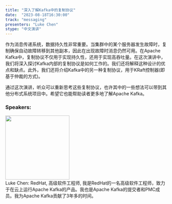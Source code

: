 ```yaml
---
title: "深入了解Kafka中的复制协议"
date:  "2023-08-18T16:30:00" 
track: "messaging"
presenters: "Luke Chen"
stype: "中文演讲"
---
```

作为消息传递系统，数据持久性非常重要。当集群中的某个服务器发生故障时，复制确保自动故障转移到其他副本，因此在出现故障时消息仍然可用。在Apache Kafka中，复制协议不仅用于实现持久性，还用于实现高吞吐量。在这次演讲中，我们将深入探讨Kafka内部的复制协议是如何工作的。我们还将解释这种设计的优点和缺点。此外，我们还将介绍Kafka中的另一种复制协议，用于KRaft控制器(即基于仲裁的方式)。

通过这次演讲，听众可以重新思考这些复制协议，也许其中的一些想法可以带到其他分布式系统项目中。希望它也能帮助读者更多地了解Apache Kafka。
 ### Speakers: 
 <img src="https://img.bagevent.com/resource/20230602/1539258830.jpg" width="200" /><br>Luke Chen: RedHat, 高级软件工程师, 我是RedHat的一名高级软件工程师，致力于在云上运行Apache Kafka的产品。我也是Apache Kafka的提交者和PMC成员。我为Apache Kafka贡献了3年多的时间。
 <br><br>